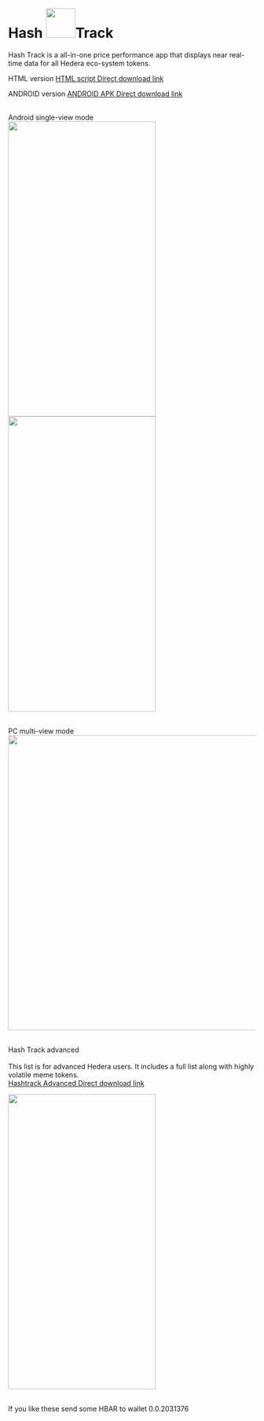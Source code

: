 # Hash <image src="https://scontent-ord5-1.xx.fbcdn.net/v/t1.15752-9/350364405_1706877683058238_840596150748564760_n.png?_nc_cat=106&ccb=1-7&_nc_sid=ae9488&_nc_ohc=va-ozH6t4wcAX9__VeL&_nc_ht=scontent-ord5-1.xx&oh=03_AdQj4rztQjItIiCnWjZh4cKGgcA1t35sXb9_ESPKkPTlnA&oe=649CC2F2" width="60" height="60" >Track
Hash Track is a all-in-one price performance app that displays near real-time data for all Hedera eco-system tokens.

 HTML version
 <a href="https://drive.google.com/file/d/1xaOKR4a6Tm8LHxfkZGGfyTf-5H0WV2-b/view?usp=drive_link">HTML script Direct download link</a>
 
  ANDROID version
 <a href="https://drive.google.com/file/d/1Z_EvDMCy7WDliPf-9eKfz9Tg2b_N42ig/view?usp=sharing"> ANDROID APK  Direct download link</a>
 
<br> Android single-view mode</br> 
 <image src="https://scontent-msp1-1.xx.fbcdn.net/v/t1.15752-9/348356594_161304863420548_8144081008170827079_n.jpg?_nc_cat=108&ccb=1-7&_nc_sid=ae9488&_nc_ohc=tRtMvvtRHIsAX_tVTAm&_nc_ht=scontent-msp1-1.xx&oh=03_AdQeB6D-QChhPD7_mzBGFUL5slJ77pvZPDupUuo89X3_MA&oe=64A470D6" width="300" height="600" >
  <image src="https://scontent-msp1-1.xx.fbcdn.net/v/t1.15752-9/348361522_6223388434435091_1993952218116999681_n.jpg?_nc_cat=107&ccb=1-7&_nc_sid=ae9488&_nc_ohc=9ERDIAxqS_AAX_1UXve&_nc_ht=scontent-msp1-1.xx&oh=03_AdSD06piIUlNWU2usQjLx7viKE6g3Sw5khfvbl703a2pqw&oe=64A5EF34" width="300" height="600" >
 
 <br> PC multi-view mode</br>
 <image src="https://scontent-msp1-1.xx.fbcdn.net/v/t1.15752-9/344775230_910738746757791_1107924053613026783_n.png?_nc_cat=104&ccb=1-7&_nc_sid=ae9488&_nc_ohc=Z0fDkYsYLgkAX-HhVLF&_nc_ht=scontent-msp1-1.xx&oh=03_AdQ_-706WSQ2TNg38dqONLJ0F8aZ_XA-XEJqs2QS0g3fOw&oe=64A457EE" width="900" height="600" >

 <br>Hash Track advanced</br>
 <br>This list is for advanced Hedera users. It includes a full list along with highly volatile meme tokens.</br>
 <a href="https://drive.google.com/file/d/1fDUIZWZpei7zHa8p5I7uL66l4yN5DVpg/view?usp=drive_link"> Hashtrack Advanced Direct download link</a>
 
 <image src="https://scontent-ord5-1.xx.fbcdn.net/v/t1.15752-9/350347300_1399920580786995_7962366737636499268_n.png?_nc_cat=111&ccb=1-7&_nc_sid=ae9488&_nc_ohc=4Ipe2yWIoBMAX-1XP2W&_nc_ht=scontent-ord5-1.xx&oh=03_AdQKlPWnt1vnkLYULBRxoFXjL_kCGnma2xkMKA02AtQ7RQ&oe=649CC5EF" width="300" height="600" >
 
 <br> If you like these send some HBAR to wallet 0.0.2031376</br>
 
 

